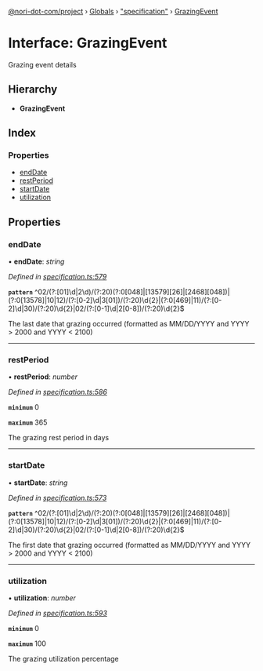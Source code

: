[@nori-dot-com/project](../README.md) › [Globals](../globals.md) › ["specification"](../modules/_specification_.md) › [GrazingEvent](_specification_.grazingevent.md)

# Interface: GrazingEvent

Grazing event details

## Hierarchy

* **GrazingEvent**

## Index

### Properties

* [endDate](_specification_.grazingevent.md#enddate)
* [restPeriod](_specification_.grazingevent.md#restperiod)
* [startDate](_specification_.grazingevent.md#startdate)
* [utilization](_specification_.grazingevent.md#utilization)

## Properties

###  endDate

• **endDate**: *string*

*Defined in [specification.ts:579](https://github.com/nori-dot-eco/nori-dot-com/blob/955580b/packages/project/src/specification.ts#L579)*

**`pattern`** ^02\/(?:[01]\d|2\d)\/(?:20)(?:0[048]|[13579][26]|[2468][048])|(?:0[13578]|10|12)\/(?:[0-2]\d|3[01])\/(?:20)\d{2}|(?:0[469]|11)\/(?:[0-2]\d|30)\/(?:20)\d{2}|02\/(?:[0-1]\d|2[0-8])\/(?:20)\d{2}$

The last date that grazing occurred (formatted as MM/DD/YYYY and YYYY > 2000 and YYYY < 2100)

___

###  restPeriod

• **restPeriod**: *number*

*Defined in [specification.ts:586](https://github.com/nori-dot-eco/nori-dot-com/blob/955580b/packages/project/src/specification.ts#L586)*

**`minimum`** 0

**`maximum`** 365

The grazing rest period in days

___

###  startDate

• **startDate**: *string*

*Defined in [specification.ts:573](https://github.com/nori-dot-eco/nori-dot-com/blob/955580b/packages/project/src/specification.ts#L573)*

**`pattern`** ^02\/(?:[01]\d|2\d)\/(?:20)(?:0[048]|[13579][26]|[2468][048])|(?:0[13578]|10|12)\/(?:[0-2]\d|3[01])\/(?:20)\d{2}|(?:0[469]|11)\/(?:[0-2]\d|30)\/(?:20)\d{2}|02\/(?:[0-1]\d|2[0-8])\/(?:20)\d{2}$

The first date that grazing occurred (formatted as MM/DD/YYYY and YYYY > 2000 and YYYY < 2100)

___

###  utilization

• **utilization**: *number*

*Defined in [specification.ts:593](https://github.com/nori-dot-eco/nori-dot-com/blob/955580b/packages/project/src/specification.ts#L593)*

**`minimum`** 0

**`maximum`** 100

The grazing utilization percentage
